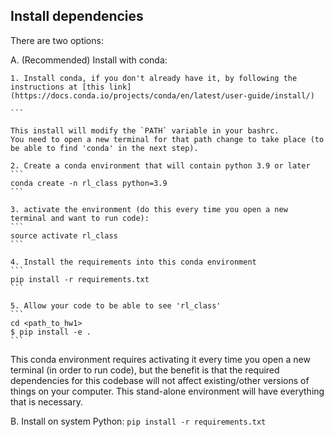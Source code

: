 ## Install dependencies

There are two options:

A. (Recommended) Install with conda:

	1. Install conda, if you don't already have it, by following the instructions at [this link](https://docs.conda.io/projects/conda/en/latest/user-guide/install/)

	```

	This install will modify the `PATH` variable in your bashrc.
	You need to open a new terminal for that path change to take place (to be able to find 'conda' in the next step).

	2. Create a conda environment that will contain python 3.9 or later
	```
	conda create -n rl_class python=3.9
	```

	3. activate the environment (do this every time you open a new terminal and want to run code):
	```
	source activate rl_class
	```

	4. Install the requirements into this conda environment
	```
	pip install -r requirements.txt
	```

	5. Allow your code to be able to see 'rl_class'
	```
	cd <path_to_hw1>
	$ pip install -e .
	```

This conda environment requires activating it every time you open a new terminal (in order to run code), but the benefit is that the required dependencies for this codebase will not affect existing/other versions of things on your computer. This stand-alone environment will have everything that is necessary.


B. Install on system Python:
	```
	pip install -r requirements.txt
	```
